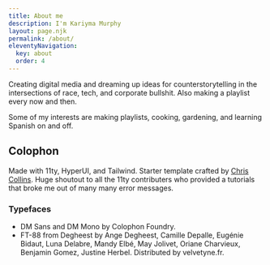```yaml
---
title: About me
description: I'm Kariyma Murphy
layout: page.njk
permalink: /about/
eleventyNavigation:
  key: about
  order: 4
---
```


Creating digital media and dreaming up ideas for counterstorytelling in the intersections of race, tech, and corporate bullshit. Also making a playlist every now and then.

Some of my interests are making playlists, cooking, gardening, and learning Spanish on and off.

## Colophon

Made with 11ty, HyperUI, and Tailwind. Starter template crafted by <a href="https://www.chrissy.dev">Chris Collins</a>. Huge shoutout to all the 11ty contributers who provided a tutorials that broke me out of many many error messages.

### Typefaces

- DM Sans and DM Mono by Colophon Foundry.
- FT-88 from Degheest by Ange Degheest, Camille Depalle, Eugénie Bidaut, Luna Delabre, Mandy Elbé, May Jolivet, Oriane Charvieux, Benjamin Gomez, Justine Herbel. Distributed by velvetyne.fr.
